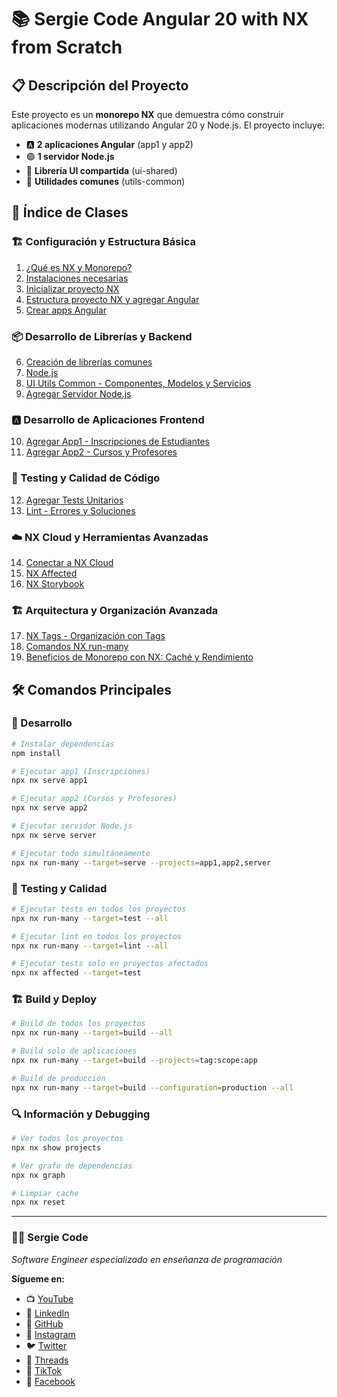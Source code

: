 # 📚 Sergie Code Angular 20 with NX from Scratch

## 📋 Descripción del Proyecto

Este proyecto es un **monorepo NX** que demuestra cómo construir aplicaciones modernas utilizando Angular 20 y Node.js. El proyecto incluye:

- 🅰️ **2 aplicaciones Angular** (app1 y app2)
- 🟢 **1 servidor Node.js** 
- 🎨 **Librería UI compartida** (ui-shared)
- 🔧 **Utilidades comunes** (utils-common)

## 📖 Índice de Clases

### 🏗️ Configuración y Estructura Básica
1. [¿Qué es NX y Monorepo?](clases/que-es-nx-y-monorepo.md)
2. [Instalaciones necesarias](clases/instalaciones-necesarias.md)
3. [Inicializar proyecto NX](clases/inicializar-proyecto-nx.md)
4. [Estructura proyecto NX y agregar Angular](clases/estructura-proyecto-nx-y-agregar-angular.md)
5. [Crear apps Angular](clases/crear-apps-angular.md)

### 📦 Desarrollo de Librerías y Backend
6. [Creación de librerías comunes](clases/creacion-de-librerias-comunes.md)
7. [Node.js](clases/node-js.md)
8. [UI Utils Common - Componentes, Modelos y Servicios](clases/ui-utils-common.md)
9. [Agregar Servidor Node.js](clases/agregar-server-nodejs.md)

### 🅰️ Desarrollo de Aplicaciones Frontend
10. [Agregar App1 - Inscripciones de Estudiantes](clases/agregar-app1-inscripciones.md)
11. [Agregar App2 - Cursos y Profesores](clases/agregar-app2-cursos-profesores.md)

### 🧪 Testing y Calidad de Código
12. [Agregar Tests Unitarios](clases/agregar-test-unitarios.md)
13. [Lint - Errores y Soluciones](clases/lint-errores.md)

### ☁️ NX Cloud y Herramientas Avanzadas
14. [Conectar a NX Cloud](clases/conectar-nx-cloud.md)
15. [NX Affected](clases/nx_affected_doc.md)
16. [NX Storybook](clases/nx_storybook_doc.md)

### 🏗️ Arquitectura y Organización Avanzada
17. [NX Tags - Organización con Tags](clases/nx_tags_doc.md)
18. [Comandos NX run-many](clases/nx_comandos_run-many.md)
19. [Beneficios de Monorepo con NX: Caché y Rendimiento](clases/beneficios-monorepo-nx-cache.md)



## 🛠️ Comandos Principales

### 🚀 Desarrollo
```bash
# Instalar dependencias
npm install

# Ejecutar app1 (Inscripciones)
npx nx serve app1

# Ejecutar app2 (Cursos y Profesores)  
npx nx serve app2

# Ejecutar servidor Node.js
npx nx serve server

# Ejecutar todo simultáneamente
npx nx run-many --target=serve --projects=app1,app2,server
```

### 🧪 Testing y Calidad
```bash
# Ejecutar tests en todos los proyectos
npx nx run-many --target=test --all

# Ejecutar lint en todos los proyectos
npx nx run-many --target=lint --all

# Ejecutar tests solo en proyectos afectados
npx nx affected --target=test
```

### 🏗️ Build y Deploy
```bash
# Build de todos los proyectos
npx nx run-many --target=build --all

# Build solo de aplicaciones
npx nx run-many --target=build --projects=tag:scope:app

# Build de producción
npx nx run-many --target=build --configuration=production --all
```

### 🔍 Información y Debugging
```bash
# Ver todos los proyectos
npx nx show projects

# Ver grafo de dependencias
npx nx graph

# Limpiar cache
npx nx reset
```

---

### 👨‍💻 Sergie Code
*Software Engineer especializado en enseñanza de programación*

**Sígueme en:**
- 📺 [YouTube](https://www.youtube.com/@SergieCode)
- 💼 [LinkedIn](https://www.linkedin.com/in/sergiecode/)
- 🐙 [GitHub](https://github.com/sergiecode)
- 📸 [Instagram](https://www.instagram.com/sergiecode)
- 🐦 [Twitter](https://twitter.com/sergiecode)
- 🧵 [Threads](https://www.threads.net/@sergiecode)
- 🎵 [TikTok](https://www.tiktok.com/@sergiecode)
- 📘 [Facebook](https://www.facebook.com/sergiecodeok) 